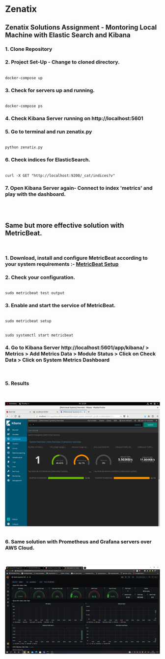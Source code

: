 # Zenatix
## Zenatix Solutions Assignment - Montoring Local Machine with Elastic Search and Kibana

### 1. Clone Repository

### 2. Project Set-Up - Change to cloned directory.

```

docker-compose up

```
### 3. Check for servers up and running.

```

docker-compose ps

```

### 4. Check Kibana Server running on http://localhost:5601

### 5. Go to terminal and run zenatix.py

```

python zenatix.py

```

### 6. Check indices for ElasticSearch.

```

curl -X GET "http://localhost:9200/_cat/indices?v"

```

### 7. Open Kibana Server again- Connect to index 'metrics' and play with the dashboard.
<br>
<br>

## Same but more effective solution with MetricBeat.
<br>

### 1. Download, install and configure MetricBeat according to your system requirements :- [MetricBeat Setup](https://www.elastic.co/guide/en/beats/metricbeat/current/metricbeat-installation-configuration.html)

### 2. Check your configuration.
```

sudo metricbeat test output

```

### 3. Enable and start the service of MetricBeat.

```

sudo metricbeat setup

```

```

sudo systemctl start metricbeat

```
### 4. Go to Kibana Server http://localhost:5601/app/kibana/  > Metrics > Add Metrics Data > Module Status > Click on Check Data > Click on System Metrics Dashboard
<br>

### 5. Results
<br>
<br>

<img  align='center' src="./img/Kibana.png">
<br>
<br>

### 6. Same solution with Prometheus and Grafana servers over AWS Cloud.
<br>
<br>
<img  align='center' src="./img/Grafana.png">
<br>
<br>



